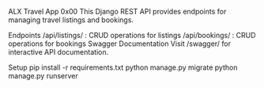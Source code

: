 ALX Travel App 0x00
This Django REST API provides endpoints for managing travel listings and bookings.

Endpoints
/api/listings/ : CRUD operations for listings
/api/bookings/ : CRUD operations for bookings
Swagger Documentation
Visit /swagger/ for interactive API documentation.

Setup
pip install -r requirements.txt
python manage.py migrate
python manage.py runserver